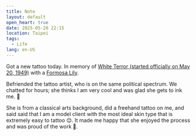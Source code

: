 ```yaml
---
title: Note
layout: default
open_heart: true
date: 2025-05-20 22:15
location: Taipei
tags: 
  - Life
lang: en-US
---
```


Got a new tattoo today. In memory of [White Terror (started officially on May 20, 1949)](https://en.wikipedia.org/wiki/White_Terror_(Taiwan)) with a [Formosa Lily](https://en.wikipedia.org/wiki/Lilium_formosanum). 

Befriended the tattoo artist, who is on the same political spectrum. We chatted for hours; she thinks I am very cool and was glad she gets to ink me. 🥹

She is from a classical arts background, did a freehand tattoo on me, and said said that I am a model client with the most ideal skin type that is extremely easy to tattoo 😌. It made me happy that she enjoyed the process and was proud of the work 🥰.
